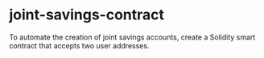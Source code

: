 # joint-savings-contract
To automate the creation of joint savings accounts, create a Solidity smart contract that accepts two user addresses.
